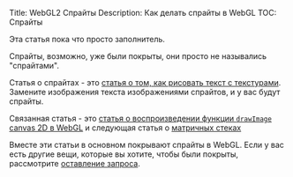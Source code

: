 Title: WebGL2 Спрайты
Description: Как делать спрайты в WebGL
TOC: Спрайты

Эта статья пока что просто заполнитель.

Спрайты, возможно, уже были покрыты, они просто не назывались "спрайтами".

Статья о спрайтах - это [статья о том, как рисовать
текст с текстурами](webgl-text-texture.html). Замените
изображения текста изображениями спрайтов, и у вас будут спрайты.

Связанная статья - это [статья о воспроизведении
функции `drawImage` canvas 2D в WebGL](webgl-2d-drawimage.html) и следующая
статья о [матричных стеках](webgl-2d-matrix-stack.html)

Вместе эти статьи в основном покрывают спрайты в WebGL.
Если у вас есть другие вещи, которые вы хотите, чтобы были покрыты, рассмотрите
[оставление запроса](https://github.com/gfxfundamentals/webgl-fundamentals/issues/new?assignees=&labels=suggested+topic&template=suggest-topic.md&title=%5BSUGGESTION%5D). 